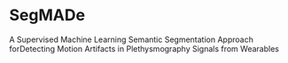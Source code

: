 # SegMADe
A Supervised Machine Learning Semantic Segmentation Approach forDetecting Motion Artifacts in Plethysmography Signals from Wearables

